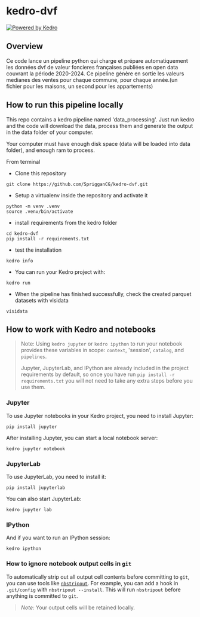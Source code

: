 # kedro-dvf

[![Powered by Kedro](https://img.shields.io/badge/powered_by-kedro-ffc900?logo=kedro)](https://kedro.org)

## Overview

Ce code lance un pipeline python qui charge et prépare automatiquement les données dvf de valeur foncieres françaises publiées en open data couvrant la période 2020-2024. Ce pipeline génère en sortie les valeurs medianes des ventes pour chaque commune, pour chaque année.(un fichier pour les maisons, un second pour les appartements)


## How to run this pipeline locally

This repo contains a kedro pipeline named 'data_processing'. Just run kedro and the code will download the data, process them and generate the output in the data folder of your computer.

Your computer must have enough disk space (data will be loaded into data folder), and enough ram to process.

From terminal

- Clone this repository

```
git clone https://github.com/SprigganCG/kedro-dvf.git
```

- Setup a virtualenv inside the repository and activate it
```
python -m venv .venv
source .venv/bin/activate
```

- install requirements from the kedro folder
```
cd kedro-dvf
pip install -r requirements.txt
```

- test the installation


```
kedro info
```

- You can run your Kedro project with:

```
kedro run
```

- When the pipeline has finished successfully, check the created parquet datasets with visidata
```
visidata
```



## How to work with Kedro and notebooks

> Note: Using `kedro jupyter` or `kedro ipython` to run your notebook provides these variables in scope: `context`, 'session', `catalog`, and `pipelines`.
>
> Jupyter, JupyterLab, and IPython are already included in the project requirements by default, so once you have run `pip install -r requirements.txt` you will not need to take any extra steps before you use them.

### Jupyter
To use Jupyter notebooks in your Kedro project, you need to install Jupyter:

```
pip install jupyter
```

After installing Jupyter, you can start a local notebook server:

```
kedro jupyter notebook
```

### JupyterLab
To use JupyterLab, you need to install it:

```
pip install jupyterlab
```

You can also start JupyterLab:

```
kedro jupyter lab
```

### IPython
And if you want to run an IPython session:

```
kedro ipython
```

### How to ignore notebook output cells in `git`
To automatically strip out all output cell contents before committing to `git`, you can use tools like [`nbstripout`](https://github.com/kynan/nbstripout). For example, you can add a hook in `.git/config` with `nbstripout --install`. This will run `nbstripout` before anything is committed to `git`.

> *Note:* Your output cells will be retained locally.

